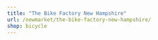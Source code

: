 ```yaml
---
title: "The Bike Factory New Hampshire"
url: /newmarket/the-bike-factory-new-hampshire/
shop: bicycle
---
```

